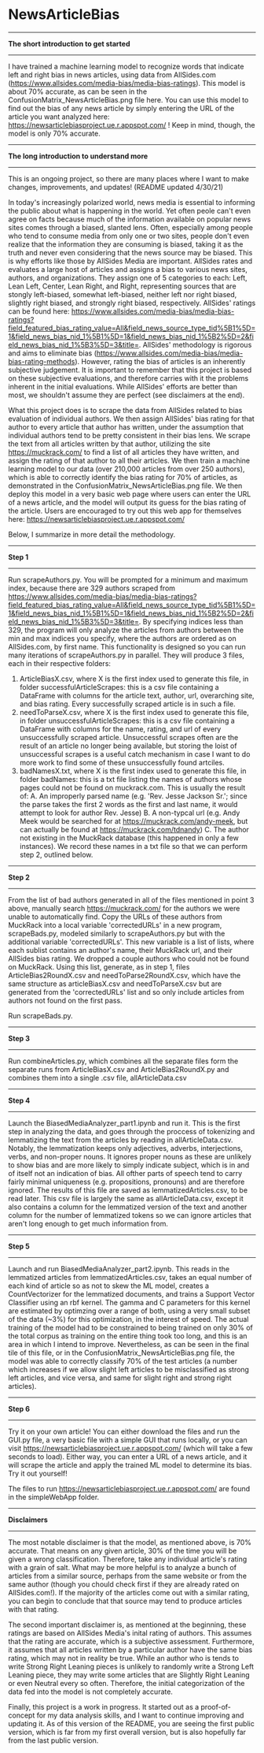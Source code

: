 # NewsArticleBias
*****************************************
**The short introduction to get started**
*****************************************
I have trained a machine learning model to recognize words that indicate left and right bias in news articles, using data from AllSides.com (https://www.allsides.com/media-bias/media-bias-ratings). This model is about 70% accurate, as can be seen in the ConfusionMatrix_NewsArticleBias.png file here. You can use this model to find out the bias of any news article by simply entering the URL of the article you want analyzed here: https://newsarticlebiasproject.ue.r.appspot.com/ ! Keep in mind, though, the model is only 70% accurate.

********************************************
**The long introduction to understand more**
********************************************

This is an ongoing project, so there are many places where I want to make changes, improvements, and updates! (README updated 4/30/21)

In today's increasingly polarized world, news media is essential to informing the public about what is happening in the world. Yet often peole can't even agree on facts because much of the information available on popular news sites comes through a biased, slanted lens. Often, especially among people who tend to consume media from only one or two sites, people don't even realize that the information they are consuming is biased, taking it as the truth and never even considering that the news source may be biased.
This is why efforts like those by AllSides Media are important. AllSides rates and evaluates a large host of articles and assigns a bias to various news sites, authors, and organizations. They assign one of 5 categories to each: Left, Lean Left, Center, Lean Right, and Right, representing sources that are stongly left-biased, somewhat left-biased, neither left nor right biased, slightly right biased, and strongly right biased, respectively. AllSides' ratings can be found here: https://www.allsides.com/media-bias/media-bias-ratings?field_featured_bias_rating_value=All&field_news_source_type_tid%5B1%5D=1&field_news_bias_nid_1%5B1%5D=1&field_news_bias_nid_1%5B2%5D=2&field_news_bias_nid_1%5B3%5D=3&title=.
AllSides' methodology is rigorous and aims to eliminate bias (https://www.allsides.com/media-bias/media-bias-rating-methods). However, rating the bias of articles is an inherently subjective judgement. It is important to remember that this project is based on these subjective evaluations, and therefore carries with it the problems inherent in the initial evaluations. While AllSides' efforts are better than most, we shouldn't assume they are perfect (see disclaimers at the end).

What this project does is to scrape the data from AllSides related to bias evaluation of individual authors. We then assign AllSides' bias rating for that author to every article that author has written, under the assumption that individual authors tend to be pretty consistent in their bias lens. We scrape the text from all articles written by that author, utilizing the site https://muckrack.com/ to find a list of all articles they have written, and assign the rating of that author to all their articles. We then train a machine learning model to our data (over 210,000 articles from over 250 authors), which is able to correctly identify the bias rating for 70% of articles, as demonstrated in the ConfusionMatrix_NewsArticleBias.png file. We then deploy this model in a very basic web page where users can enter the URL of a news article, and the model will output its guess for the bias rating of the article. Users are encouraged to try out this web app for themselves here: https://newsarticlebiasproject.ue.r.appspot.com/

Below, I summarize in more detail the methodology. 

**********
**Step 1**
**********
Run scrapeAuthors.py. You will be prompted for a minimum and maximum index, because there are 329 authors scraped from https://www.allsides.com/media-bias/media-bias-ratings?field_featured_bias_rating_value=All&field_news_source_type_tid%5B1%5D=1&field_news_bias_nid_1%5B1%5D=1&field_news_bias_nid_1%5B2%5D=2&field_news_bias_nid_1%5B3%5D=3&title=. By specifying indices less than 329, the program will only analyze the articles from authors between the min and max indices you specify, where the authors are ordered as on AllSides.com, by first name. This functionality is designed so you can run many iterations of scrapeAuthors.py in parallel. They will produce 3 files, each in their respective folders:
  1. ArticleBiasX.csv, where X is the first index used to generate this file, in folder successfulArticleScrapes: this is a csv file containing a DataFrame with columns for the article text, author, url, overarching site, and bias rating. Every successfully scraped article is in such a file.
  2. needToParseX.csv, where X is the first index used to generate this file, in folder unsuccessfulArticleScrapes: this is a csv file containing a DataFrame with columns for the name, rating, and url of every unsuccessfully scraped article. Unsuccessful scrapes often are the result of an article no longer being available, but storing the loist of unsuccessful scrapes is a useful catch mechanism in case I want to do more work to find some of these unsuccessfully found artciles.
  3. badNamesX.txt, where X is the first index used to generate this file, in folder badNames: this is a txt file listing the names of authors whose pages could not be found on muckrack.com. This is usually the result of:
      A. An improperly parsed name (e.g. 'Rev. Jesse Jackson Sr.'; since the parse takes the first 2 words as the first and last name, it would attempt to look for author Rev. Jesse)
      B. A non-typcal url (e.g. Andy Meek would be searched for at https://muckrack.com/andy-meek, but can actually be found at https://muckrack.com/tdnandy)
      C. The author not existing in the MuckRack database  (this happened in only a few instances). 
  We record these names in a txt file so that we can perform step 2, outlined below.

**********
**Step 2**
**********
From the list of bad authors generated in all of the files mentioned in point 3 above, manually search https://muckrack.com/ for the authors we were unable to automatically find. Copy the URLs of these authors from MuckRack into a local variable 'correctedURLs' in a new program, scrapeBads.py, modeled similarly to scrapeAuthors.py but with the additional variable 'correctedURLs'. This new variable is a list of lists, where each sublist contains an author's name, their MuckRack url, and their AllSides bias rating. We dropped a couple authors who could not be found on MuckRack. Using this list, generate, as in step 1, files ArticleBias2RoundX.csv and needToParse2RoundX.csv, which have the same structure as articleBiasX.csv and needToParseX.csv but are generated from the 'correctedURLs' list and so only include articles from authors not found on the first pass.

Run scrapeBads.py.

**********
**Step 3**
**********
Run combineArticles.py, which combines all the separate files form the separate runs from ArticleBiasX.csv and ArticleBias2RoundX.py and combines them into a single .csv file, allArticleData.csv

**********
**Step 4**
**********
Launch the BiasedMediaAnalyzer_part1.ipynb and run it. This is the first step in analyzing the data, and goes through the proccess of tokenizing and lemmatizing the text from the articles by reading in allArticleData.csv. Notably, the lemmatization keeps only adjectives, adverbs, interjections, verbs, and non-proper nouns. It ignores proper nouns as these are unlikely to show bias and are more likely to simply indicate subject, which is in and of itself not an indication of bias. All ofther parts of speech tend to carry fairly minimal uniqueness (e.g. propositions, pronouns) and are therefore ignored. The results of this file are saved as lemmatizedArticles.csv, to be read later. This csv file is largely the same as allArticleData.csv, except it also contains a column for the lemmatized version of the text and another column for the number of lemmatized tokens so we can ignore articles that aren't long enough to get much information from.

**********
**Step 5**
**********
Launch and run BiasedMediaAnalyzer_part2.ipynb. This reads in the lemmatized articles from lemmatizedArticles.csv, takes an equal number of each kind of article so as not to skew the ML model, creates a CountVectorizer for the lemmatized documents, and trains a Support Vector Classifier using an rbf kernel. The gamma and C parameters for this kernel are estimated by optimzing over a range of both, using a very small subset of the data (~3%) for this optimization, in the interest of speed. The actual training of the model had to be constrained to being trained on only 30% of the total corpus as training on the entire thing took too long, and this is an area in which I intend to improve. Nevertheless, as can be seen in the final tile of this file, or in the ConfusionMatrix_NewsArticleBias.png file, the model was able to correctly classify 70% of the test articles (a number which increases if we allow slight left articles to be misclassified as strong left articles, and vice versa, and same for slight right and strong right articles).

**********
**Step 6**
**********
Try it on your own article! You can either download the files and run the GUI.py file, a very basic file with a simple GUI that runs locally, or you can visit https://newsarticlebiasproject.ue.r.appspot.com/ (which will take a few seconds to load). Either way, you can enter a URL of a news article, and it will scrape the article and apply the trained ML model to determine its bias. Try it out yourself!

The files to run https://newsarticlebiasproject.ue.r.appspot.com/ are found in the simpleWebApp folder.

***************
**Disclaimers**
***************
The most notable disclaimer is that the model, as mentioned above, is 70% accurate. That means on any given article, 30% of the time you will be given a wrong classification. Therefore, take any individual article's rating with a grain of salt. What may be more helpful is to analyze a bunch of articles from a similar source, perhaps from the same website or from the same author (though you chould check first if they are already rated on AllSides.com!). If the majority of the articles come out with a similar rating, you can begin to conclude that that source may tend to produce articles with that rating. 

The second important disclaimer is, as mentioned at the beginning, these ratings are based on AllSides Media's inital rating of authors. This assumes that the rating are accurate, which is a subjective assessment. Furthermore, it assumes that all articles written by a particular author have the same bias rating, which may not in reality be true. While an author who is tends to write Strong Right Leaning pieces is unlikely to randomly write a Strong Left Leaning piece, they may write some articles that are Slightly Right Leaning or even Neutral every so often. Therefore, the initial categorization of the data fed into the model is not completely accurate.

Finally, this project is a work in progress. It started out as a proof-of-concept for my data analysis skills, and I want to continue improving and updating it. As of this version of the README, you are seeing the first public version, which is far from my first overall version, but is also hopefully far from the last public version.
